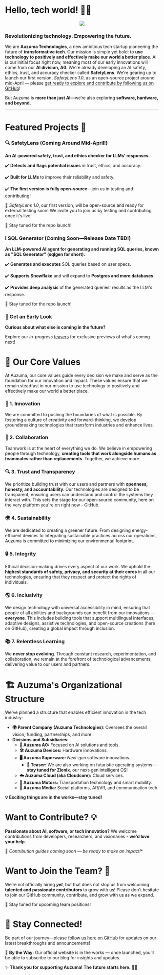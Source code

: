 # Hello, tech world! 👋🏿

<div align="center" width="100%">
<img src="https://github.com/user-attachments/assets/fd50cabe-fdeb-478f-9d24-eb9a8d6a290a" />
</div>

### **Revolutionizing technology. Empowering the future.** 

We are **Auzuma Technologies**, a new ambitious tech startup pioneering the future of **transformative tech**. Our mission is simple yet bold: to **use technology to positively and effectively make our world a better place**. AI is our initial focus right now, meaning most of our early innovations will come from our **AI division, A0**. We're already developing an AI safety, ethics, trust, and accuracy checker called **SafetyLens**. We're gearing up to launch our first version, *SafetyLens 1.0*, as an open-source project around mid-April — please [get ready to explore and contribute by following us on GitHub](https://github.com/auzuma)!

But Auzuma is **more than just AI**—we’re also exploring **software, hardware, and beyond.**  

---

# Featured Projects 🚀

### 🔍 SafetyLens (Coming Around Mid-April!)
**An AI-powered safety, trust, and ethics checker for LLMs' responses.**

✔️ **Detects and flags potential issues** in trust, ethics, and accuracy.

✔️ **Built for LLMs** to improve their reliability and safety.  

✔️ **The first version is fully open-source**—join us in testing and contributing!

🚀 *SafetyLens 1.0*, our first version, will be open-source and ready for external testing soon! We invite you to join us by testing and contributing once it's live!

📢 Stay tuned for the repo launch!

### ℹ️ SQL Generator (Coming Soon—Release Date TBD!)
**An LLM-powered AI agent for generating and running SQL queries, known as "SQL Generator" (sqlgen for short).**

✔️ **Generates and executes** SQL queries based on user specs.

✔️ **Supports Snowflake** and will expand to **Postgres and more databases.**

✔️ **Provides deep analysis** of the generated queries' results as the LLM's response.

📢 Stay tuned for the repo launch!

### 👀 Get an Early Look
**Curious about what else is coming in the future?**

Explore our *in-progress* [teasers](https://github.com/auzuma/teasers) for exclusive previews of what's comng next!

# 🌟 Our Core Values

At Auzuma, our core values guide every decision we make and serve as the foundation for our innovation and impact. These values ensure that we remain steadfast in our mission to use technology to positively and effectively make our world a better place.

### 🚀 1. Innovation

We are committed to pushing the boundaries of what is possible. By fostering a culture of creativity and forward-thinking, we develop groundbreaking technologies that transform industries and enhance lives.

### 🤝 2. Collaboration

Teamwork is at the heart of everything we do. We believe in empowering people through technology, **creating tools that work alongside humans as teammates rather than replacements**. Together, we achieve more.

### 🔍 3. Trust and Transparency

We prioritize building trust with our users and partners with **openness, honesty, and accountability**. Our technologies are designed to be transparent, ensuring users can understand and control the systems they interact with. This sets the stage for our open-source community, here on the very platform you're on right now - GitHub.

### 🌍 4. Sustainability

We are dedicated to creating a greener future. From designing energy-efficient devices to integrating sustainable practices across our operations, Auzuma is committed to minimizing our environmental footprint.

### 🔒 5. Integrity

Ethical decision-making drives every aspect of our work. We uphold the **highest standards of safety, privacy, and security at their cores** in all our technologies, ensuring that they respect and protect the rights of individuals.

### 🌎 6. Inclusivity

We design technology with universal accessibility in mind, ensuring that people of all abilities and backgrounds can benefit from our innovations — **everyone**. This includes building tools that support multilingual interfaces, adaptive designs, assistive technologies, and open-source creations (here on GitHub), creating a global impact through inclusion.

### 📚 7. Relentless Learning

We **never stop evolving**. Through constant research, experimentation, and collaboration, we remain at the forefront of technological advancements, delivering value to our users and partners.

# 🏗️ Auzuma's Organizational Structure

We've planned a structure that enables efficient innovation in the tech industry:
- **🌍 Parent Company (Auzuma Technologies)**: Oversees the overall vision, funding, partnerships, and more.
- **Divisions and Subsidiaries**:
	- **🤖 Auzuma A0:** Focused on AI solutions and tools.
	- **🛠️ Auzuma Devices:** Hardware innovations.
   	- **🖥️ Auzuma Superware:** *Next-gen* software innovations.
   		- **🤫 Teaser:** We are also working on futuristic operating systems—**stay tuned for Zionix**, our next-gen intelligent OS!
	- **☁️ Auzuma Cloud (aka Cloudcore):** Cloud services.
	- **🚗 Auzuma Motors:** Transportation technology and smart mobility.
	- **📡 Auzuma Media:** Social platforms, AR/VR, and communication tech.

**💡 Exciting things are in the works—stay tuned!**

# Want to Contribute? 💡

**Passionate about AI, software, or tech innovation?** We welcome contributions from developers, researchers, and visionaries - **we'd love your help**.

📢 *Contribution guides coming soon — be ready to make an impact!**

# Want to Join the Team? 🤝

We’re not officially hiring ***yet***, but that does not stop us from welcoming **talented and passionate contributors** to grow with us! Please don't hesitate to join our GitHub community, contribute, and grow with us as we expand.

📢 Stay tuned for upcoming team positions!

# 📢 Stay Connected!

Be part of our journey—please [follow us here on GitHub](https://github.com/auzuma) for updates on our latest breakthroughs and announcements!  

📢 **By the Way**: Our official website is in the works — once launched, you’ll be able to subscribe to our blog for insights and updates.  

✨ **Thank you for supporting Auzuma!** **The future starts here.** 🚀🔥  
